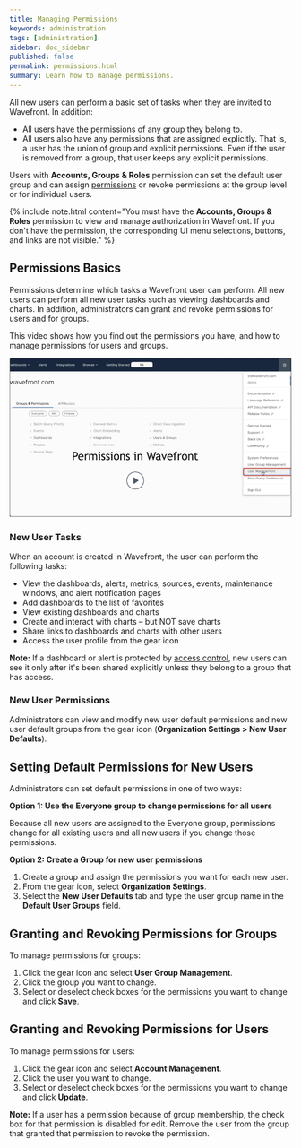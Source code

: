```yaml
---
title: Managing Permissions
keywords: administration
tags: [administration]
sidebar: doc_sidebar
published: false
permalink: permissions.html
summary: Learn how to manage permissions.
---
```

All new users can perform a basic set of tasks when they are invited to Wavefront. In addition:
* All users have the permissions of any group they belong to.
* All users also have any permissions that are assigned explicitly.
That is, a user has the union of group and explicit permissions. Even if the user is removed from a group, that user keeps any explicit permissions.

Users with **Accounts, Groups & Roles** permission can set the default user group and can assign [permissions](permissions_overview.html) or revoke permissions at the group level or for individual users.

{% include note.html content="You must have the **Accounts, Groups & Roles** permission to view and manage authorization in Wavefront. If you don't have the permission, the corresponding UI menu selections, buttons, and links are not visible." %}


## Permissions Basics

Permissions determine which tasks a Wavefront user can perform. All new users can perform all new user tasks such as viewing dashboards and charts. In addition, administrators can grant and revoke permissions for users and for groups.

This video shows how you find out the permissions you have, and how to manage permissions for users and groups.

<p><a href="https://youtu.be/kQ-w-DyjW5M"><img src="/images/v_permissions_2019.png" style="width: 700px;" alt="permissions for users and groups"/></a>
</p>

### New User Tasks
When an account is created in Wavefront, the user can perform the following tasks:

* View the dashboards, alerts, metrics, sources, events, maintenance windows, and alert notification pages
* Add dashboards to the list of favorites
* View existing dashboards and charts
* Create and interact with charts – but NOT save charts
* Share links to dashboards and charts with other users
* Access the user profile from the gear icon

**Note:** If a dashboard or alert is protected by [access control](access.html), new users can see it only after it's been shared explicitly unless they belong to a group that has access.

### New User Permissions

Administrators can view and modify new user default permissions and new user default groups from the gear icon (**Organization Settings > New User Defaults**).

## Setting Default Permissions for New Users

Administrators can set default permissions in one of two ways:

<strong>Option 1: Use the Everyone group to change permissions for all users</strong>

Because all new users are assigned to the Everyone group, permissions change for all existing users and all new users if you change those permissions.

<strong>Option 2: Create a Group for new user permissions</strong>
1. Create a group and assign the permissions you want for each new user.
2. From the gear icon, select **Organization Settings**.
3. Select the **New User Defaults** tab and type the user group name in the **Default User Groups** field.

## Granting and Revoking Permissions for Groups

To manage permissions for groups:
1. Click the gear icon and select **User Group Management**.
2. Click the group you want to change.
3. Select or deselect check boxes for the permissions you want to change and click **Save**.


## Granting and Revoking Permissions for Users

To manage permissions for users:
1. Click the gear icon and select **Account Management**.
2. Click the user you want to change.
3. Select or deselect check boxes for the permissions you want to change and click **Update**.

**Note:** If a user has a permission because of group membership, the check box for that permission is disabled for edit. Remove the user from the group that granted that permission to revoke the permission.
